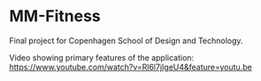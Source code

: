 # MM-Fitness

Final project for Copenhagen School of Design and Technology.

Video showing primary features of the application: https://www.youtube.com/watch?v=Rl6l7jIgeU4&feature=youtu.be 
